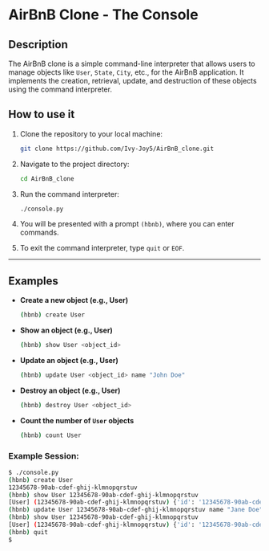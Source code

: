 # AirBnB Clone - The Console

## Description

The AirBnB clone is a simple command-line interpreter that allows users to manage objects like `User`, `State`, `City`, etc., for the AirBnB application. It implements the creation, retrieval, update, and destruction of these objects using the command interpreter.

## How to use it

1. Clone the repository to your local machine:
    ```bash
    git clone https://github.com/Ivy-Joy5/AirBnB_clone.git
    ```

2. Navigate to the project directory:
    ```bash
    cd AirBnB_clone
    ```

3. Run the command interpreter:
    ```bash
    ./console.py
    ```

4. You will be presented with a prompt `(hbnb)`, where you can enter commands.

5. To exit the command interpreter, type `quit` or `EOF`.

---

## Examples

- **Create a new object (e.g., User)**
    ```bash
    (hbnb) create User
    ```

- **Show an object (e.g., User)**
    ```bash
    (hbnb) show User <object_id>
    ```

- **Update an object (e.g., User)**
    ```bash
    (hbnb) update User <object_id> name "John Doe"
    ```

- **Destroy an object (e.g., User)**
    ```bash
    (hbnb) destroy User <object_id>
    ```

- **Count the number of `User` objects**
    ```bash
    (hbnb) count User
    ```

### Example Session:

```bash
$ ./console.py
(hbnb) create User
12345678-90ab-cdef-ghij-klmnopqrstuv
(hbnb) show User 12345678-90ab-cdef-ghij-klmnopqrstuv
[User] (12345678-90ab-cdef-ghij-klmnopqrstuv) {'id': '12345678-90ab-cdef-ghij-klmnopqrstuv', 'name': 'John Doe'}
(hbnb) update User 12345678-90ab-cdef-ghij-klmnopqrstuv name "Jane Doe"
(hbnb) show User 12345678-90ab-cdef-ghij-klmnopqrstuv
[User] (12345678-90ab-cdef-ghij-klmnopqrstuv) {'id': '12345678-90ab-cdef-ghij-klmnopqrstuv', 'name': 'Jane Doe'}
(hbnb) quit
$

